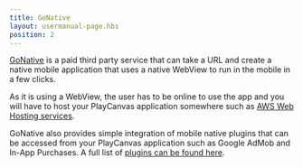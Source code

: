 ```yaml
---
title: GoNative
layout: usermanual-page.hbs
position: 2
---
```


[GoNative][gonative] is a paid third party service that can take a URL and create a native mobile application that uses a native WebView to run in the mobile in a few clicks.

As it is using a WebView, the user has to be online to use the app and you will have to host your PlayCanvas application somewhere such as [AWS Web Hosting services][aws-webhost].

GoNative also provides simple integration of mobile native plugins that can be accessed from your PlayCanvas application such as Google AdMob and In-App Purchases. A full list of [plugins can be found here][plugin-list].

[gonative]: https://gonative.io/
[aws-webhost]: https://aws.amazon.com/websites/
[plugin-list]: https://gonative.io/plugins
